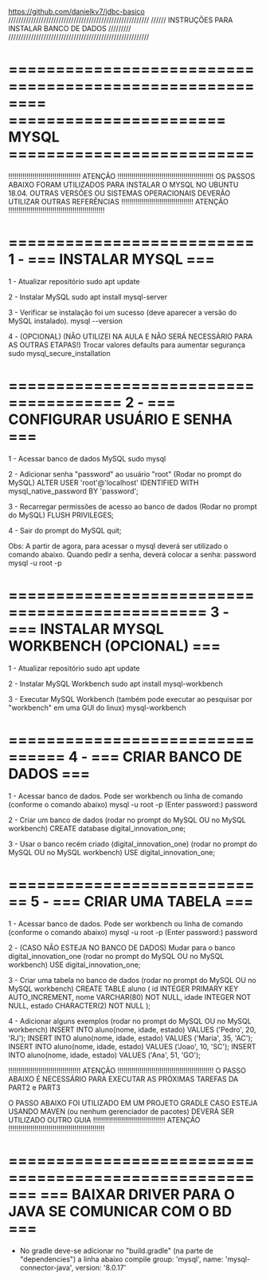 https://github.com/danielkv7/jdbc-basico
////////////////////////////////////////////////////////
////// INSTRUÇÕES PARA INSTALAR BANCO DE DADOS /////////
////////////////////////////////////////////////////////

========================================================
======================= MYSQL ==========================
========================================================

!!!!!!!!!!!!!!!!!!!!!!!!!!!!!!!!!!!! ATENÇÃO !!!!!!!!!!!!!!!!!!!!!!!!!!!!!!!!!!!!!!!!!!!!!!!!
OS PASSOS ABAIXO FORAM UTILIZADOS PARA INSTALAR O MYSQL NO UBUNTU 18.04.
OUTRAS VERSÕES OU SISTEMAS OPERACIONAIS DEVERÃO UTILIZAR OUTRAS REFERẼNCIAS
!!!!!!!!!!!!!!!!!!!!!!!!!!!!!!!!!!!! ATENÇÃO !!!!!!!!!!!!!!!!!!!!!!!!!!!!!!!!!!!!!!!!!!!!!!!!

==========================
1 - === INSTALAR MYSQL ===
==========================

1 - Atualizar repositório
sudo apt update

2 - Instalar MySQL
sudo apt install mysql-server

3 - Verificar se instalação foi um sucesso (deve aparecer a versão do MySQL instalado).
mysql --version

4 - (OPCIONAL) (NÂO UTILIZEI NA AULA E NÂO SERÁ NECESSÀRIO PARA AS OUTRAS ETAPAS!) Trocar valores defaults para aumentar segurança
sudo mysql_secure_installation


======================================
2 - === CONFIGURAR USUÁRIO E SENHA ===
======================================

1 - Acessar banco de dados MySQL
sudo mysql

2 - Adicionar senha "password" ao usuário "root" (Rodar no prompt do  MySQL)
ALTER USER 'root'@'localhost' IDENTIFIED WITH mysql_native_password BY 'password';

3 - Recarregar permissões de acesso ao banco de dados (Rodar no prompt do  MySQL)
FLUSH PRIVILEGES;

4 - Sair do prompt do MySQL
quit;

Obs: A partir de agora, para acessar o mysql deverá ser utilizado o comando abaixo.
Quando pedir a senha, deverá colocar a senha: password
mysql -u root -p

===============================================
3 - === INSTALAR MYSQL WORKBENCH (OPCIONAL) ===
===============================================

1 - Atualizar repositório
sudo apt update

2 - Instalar MySQL Workbench
sudo apt install mysql-workbench

3 - Executar MySQL Workbench (também pode executar ao pesquisar por "workbench" em uma GUI do linux)
mysql-workbench


================================
4 - === CRIAR BANCO DE DADOS ===
================================

1 - Acessar banco de dados. Pode ser workbench ou linha de comando (conforme o comando abaixo)
mysql -u root -p
(Enter password:) password

2 - Criar um banco de dados (rodar no prompt do MySQL OU no MySQL workbench)
CREATE database digital_innovation_one;

3 - Usar o banco recém criado (digital_innovation_one) (rodar no prompt do MySQL OU no MySQL workbench)
USE digital_innovation_one;


============================
5 - === CRIAR UMA TABELA ===
============================

1 - Acessar banco de dados. Pode ser workbench ou linha de comando (conforme o comando abaixo)
mysql -u root -p
(Enter password:) password

2 - (CASO NÂO ESTEJA NO BANCO DE DADOS) Mudar para o banco digital_innovation_one (rodar no prompt do MySQL OU no MySQL workbench)
USE digital_innovation_one;

3 - Criar uma tabela no banco de dados (rodar no prompt do MySQL OU no MySQL workbench)
CREATE TABLE aluno (
    id INTEGER PRIMARY KEY AUTO_INCREMENT,
    nome VARCHAR(80) NOT NULL,
    idade INTEGER NOT NULL,
    estado CHARACTER(2) NOT NULL
);

4 - Adicionar alguns exemplos (rodar no prompt do MySQL OU no MySQL workbench)
INSERT INTO aluno(nome, idade, estado) VALUES ('Pedro', 20, 'RJ');
INSERT INTO aluno(nome, idade, estado) VALUES ('Maria', 35, 'AC');
INSERT INTO aluno(nome, idade, estado) VALUES ('Joao', 10, 'SC');
INSERT INTO aluno(nome, idade, estado) VALUES ('Ana', 51, 'GO');




!!!!!!!!!!!!!!!!!!!!!!!!!!!!!!!!!!!! ATENÇÃO !!!!!!!!!!!!!!!!!!!!!!!!!!!!!!!!!!!!!!!!!!!!!!!!
O PASSO ABAIXO É NECESSÁRIO PARA EXECUTAR AS PRÓXIMAS TAREFAS DA PART2 e PART3

O PASSO ABAIXO FOI UTILIZADO EM UM PROJETO GRADLE
CASO ESTEJA USANDO MAVEN (ou nenhum gerenciador de pacotes) DEVERÁ SER UTILIZADO OUTRO GUIA
!!!!!!!!!!!!!!!!!!!!!!!!!!!!!!!!!!!! ATENÇÃO !!!!!!!!!!!!!!!!!!!!!!!!!!!!!!!!!!!!!!!!!!!!!!!!


=======================================================
=== BAIXAR DRIVER PARA O JAVA SE COMUNICAR COM O BD ===
=======================================================

- No gradle deve-se adicionar no "build.gradle" (na parte de "dependencies") a linha abaixo
compile group: 'mysql', name: 'mysql-connector-java', version: '8.0.17'